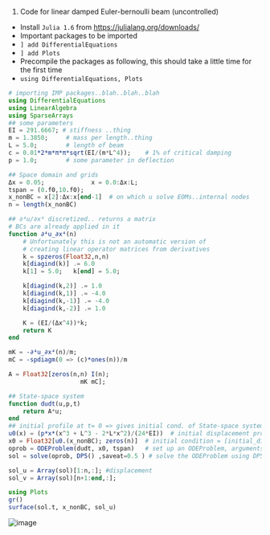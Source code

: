 1) Code for linear damped Euler-bernoulli beam (uncontrolled)

- Install `Julia 1.6` from https://julialang.org/downloads/
- Important packages to be imported
- `] add DifferentialEquations`
- `] add Plots`
- Precompile the packages as following, this should take a little time for the first time
- `using DifferentialEquations, Plots`

```julia
# importing IMP packages..blah..blah..blah
using DifferentialEquations
using LinearAlgebra
using SparseArrays
## some parameters
EI = 291.6667; # stiffness ..thing
m = 1.3850;     # mass per length..thing
L = 5.0;        # length of beam
c = 0.01*2*m*π*π*sqrt(EI/(m*L^4));    # 1% of critical damping
p = 1.0;        # some parameter in deflection

## Space domain and grids
Δx = 0.05;             x = 0.0:Δx:L;
tspan = (0.f0,10.f0);
x_nonBC = x[2]:Δx:x[end-1]  # on which u solve EOMs..internal nodes
n = length(x_nonBC)

## ∂⁴u/∂x⁴ discretized.. returns a matrix
# BCs are already applied in it
function ∂⁴u_∂x⁴(n)
    # Unfortunately this is not an automatic version of
    # creating linear operator matrices from derivatives
    k = spzeros(Float32,n,n)
    k[diagind(k)] .= 6.0
    k[1] = 5.0;   k[end] = 5.0;

    k[diagind(k,2)] .= 1.0
    k[diagind(k,1)] .= -4.0
    k[diagind(k,-1)] .= -4.0
    k[diagind(k,-2)] .= 1.0

    K = (EI/(Δx^4))*k;
    return K
end

mK = -∂⁴u_∂x⁴(n)/m;
mC = -spdiagm(0 => (c)*ones(n))/m

A = Float32[zeros(n,n) I(n);
                    mK mC];

## State-space system
function dudt(u,p,t)
    return A*u;
end
## initial profile at t= 0 => gives initial cond. of State-space system
u0(x) = (p*x*(x^3 + L^3 - 2*L*x^2)/(24*EI))  # initial displacement profile as a function
x0 = Float32[u0.(x_nonBC); zeros(n)]  # initial condition = [initial_displacement; initial velocity]
oprob = ODEProblem(dudt, x0, tspan)   # set up an ODEProblem, arguments -> function_name, initial_condition, time-span
sol = solve(oprob, DP5() ,saveat=0.5 ) # solve the ODEProblem using DP5() algorithm(same as ode15 in MATLAB), and save the results at every 0.5 s.

sol_u = Array(sol)[1:n,:]; #displacement
sol_v = Array(sol)[n+1:end,:];

using Plots
gr()
surface(sol.t, x_nonBC, sol_u)


```
![image](https://user-images.githubusercontent.com/26343789/113482518-b2d50700-94bc-11eb-9448-40cb82952cf3.png)

